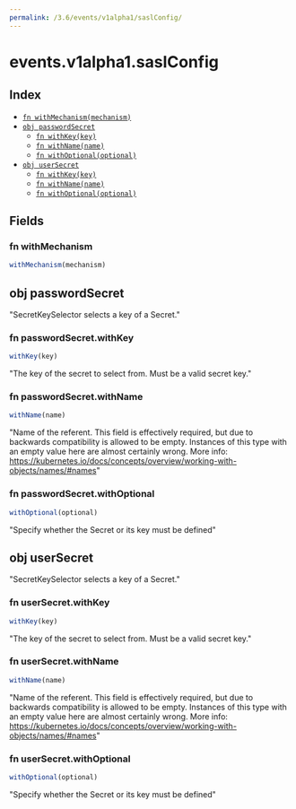 ```yaml
---
permalink: /3.6/events/v1alpha1/saslConfig/
---
```


# events.v1alpha1.saslConfig



## Index

* [`fn withMechanism(mechanism)`](#fn-withmechanism)
* [`obj passwordSecret`](#obj-passwordsecret)
  * [`fn withKey(key)`](#fn-passwordsecretwithkey)
  * [`fn withName(name)`](#fn-passwordsecretwithname)
  * [`fn withOptional(optional)`](#fn-passwordsecretwithoptional)
* [`obj userSecret`](#obj-usersecret)
  * [`fn withKey(key)`](#fn-usersecretwithkey)
  * [`fn withName(name)`](#fn-usersecretwithname)
  * [`fn withOptional(optional)`](#fn-usersecretwithoptional)

## Fields

### fn withMechanism

```ts
withMechanism(mechanism)
```



## obj passwordSecret

"SecretKeySelector selects a key of a Secret."

### fn passwordSecret.withKey

```ts
withKey(key)
```

"The key of the secret to select from.  Must be a valid secret key."

### fn passwordSecret.withName

```ts
withName(name)
```

"Name of the referent. This field is effectively required, but due to backwards compatibility is allowed to be empty. Instances of this type with an empty value here are almost certainly wrong. More info: https://kubernetes.io/docs/concepts/overview/working-with-objects/names/#names"

### fn passwordSecret.withOptional

```ts
withOptional(optional)
```

"Specify whether the Secret or its key must be defined"

## obj userSecret

"SecretKeySelector selects a key of a Secret."

### fn userSecret.withKey

```ts
withKey(key)
```

"The key of the secret to select from.  Must be a valid secret key."

### fn userSecret.withName

```ts
withName(name)
```

"Name of the referent. This field is effectively required, but due to backwards compatibility is allowed to be empty. Instances of this type with an empty value here are almost certainly wrong. More info: https://kubernetes.io/docs/concepts/overview/working-with-objects/names/#names"

### fn userSecret.withOptional

```ts
withOptional(optional)
```

"Specify whether the Secret or its key must be defined"